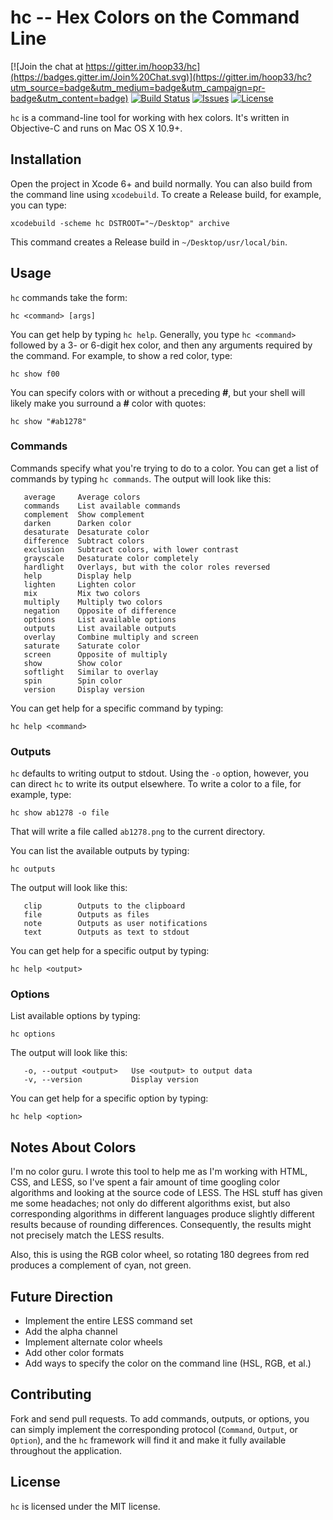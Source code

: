 # hc -- Hex Colors on the Command Line

[![Join the chat at https://gitter.im/hoop33/hc](https://badges.gitter.im/Join%20Chat.svg)](https://gitter.im/hoop33/hc?utm_source=badge&utm_medium=badge&utm_campaign=pr-badge&utm_content=badge)
[![Build Status](https://travis-ci.org/hoop33/hc.svg?branch=master)](https://travis-ci.org/hoop33/hc)
[![Issues](https://img.shields.io/github/issues/hoop33/hc.svg)](https://github.com/hoop33/hc/issues)
[![License](https://img.shields.io/badge/license-MIT-blue.svg)](http://opensource.org/licenses/MIT)

`hc` is a command-line tool for working with hex colors. It's written in Objective-C and runs on Mac OS X 10.9+.

## Installation
Open the project in Xcode 6+ and build normally. You can also build from the command line using `xcodebuild`. To create a Release build, for example, you can type:

```
xcodebuild -scheme hc DSTROOT="~/Desktop" archive
```

This command creates a Release build in `~/Desktop/usr/local/bin`.

## Usage
`hc` commands take the form:

```
hc <command> [args]
```

You can get help by typing `hc help`.  Generally, you type `hc <command>` followed by a 3- or 6-digit hex color, and then any arguments required by the command. For example, to show a red color, type:

```
hc show f00
```

You can specify colors with or without a preceding **#**, but your shell will likely make you surround a **#** color with quotes:

```
hc show "#ab1278"
```

### Commands
Commands specify what you're trying to do to a color. You can get a list of commands by typing `hc commands`. The output will look like this:

```
   average     Average colors
   commands    List available commands
   complement  Show complement
   darken      Darken color
   desaturate  Desaturate color
   difference  Subtract colors
   exclusion   Subtract colors, with lower contrast
   grayscale   Desaturate color completely
   hardlight   Overlays, but with the color roles reversed
   help        Display help
   lighten     Lighten color
   mix         Mix two colors
   multiply    Multiply two colors
   negation    Opposite of difference
   options     List available options
   outputs     List available outputs
   overlay     Combine multiply and screen
   saturate    Saturate color
   screen      Opposite of multiply
   show        Show color
   softlight   Similar to overlay
   spin        Spin color
   version     Display version
```

You can get help for a specific command by typing:

```
hc help <command>
```

### Outputs
`hc` defaults to writing output to stdout. Using the `-o` option, however, you can direct `hc` to write its output elsewhere. To write a color to a file, for example, type:

```
hc show ab1278 -o file
```

That will write a file called `ab1278.png` to the current directory.

You can list the available outputs by typing:

```
hc outputs
```

The output will look like this:

```
   clip        Outputs to the clipboard
   file        Outputs as files
   note        Outputs as user notifications
   text        Outputs as text to stdout
```

You can get help for a specific output by typing:

```
hc help <output>
```

### Options
List available options by typing:

```
hc options
```

The output will look like this:

```
   -o, --output <output>   Use <output> to output data
   -v, --version           Display version
```

You can get help for a specific option by typing:

```
hc help <option>
```

## Notes About Colors
I'm no color guru. I wrote this tool to help me as I'm working with HTML, CSS, and LESS, so I've spent a fair amount of time googling color algorithms and looking at the source code of LESS. The HSL stuff has given me some headaches; not only do different algorithms exist, but also corresponding algorithms in different languages produce slightly different results because of rounding differences. Consequently, the results might not precisely match the LESS results.

Also, this is using the RGB color wheel, so rotating 180 degrees from red produces a complement of cyan, not green.

## Future Direction
* Implement the entire LESS command set
* Add the alpha channel
* Implement alternate color wheels
* Add other color formats
* Add ways to specify the color on the command line (HSL, RGB, et al.)

## Contributing
Fork and send pull requests. To add commands, outputs, or options, you can simply implement the corresponding protocol (`Command`, `Output`, or `Option`), and the `hc` framework will find it and make it fully available throughout the application.

## License
`hc` is licensed under the MIT license.
